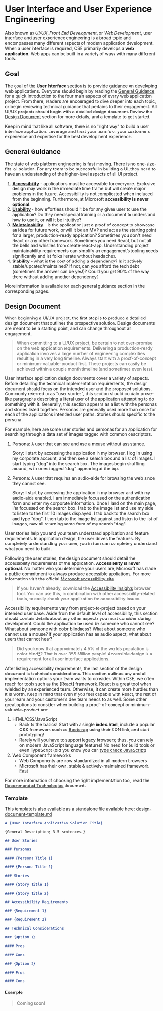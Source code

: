 # User Interface and User Experience Engineering

Also known as _UI/UX_, _Front End Development_, or _Web Development_, user interface and user experience engineering is a broad topic and encompasses many different aspects of modern application development. When a user interface is required, CSE primarily develops a **web application**. Web apps can be built in a variety of ways with many different tools.

## Goal

The goal of the **User Interface** section is to provide guidance on developing web applications. Everyone should begin by reading the [General Guidance](#general-guidance) for a quick introduction to the four main aspects of every web application project. From there, readers are encouraged to dive deeper into each topic, or begin reviewing technical guidance that pertains to their engagement. All UI/UX projects should begin with a detailed design document. Review the [Design Document](#design-document) section for more details, and a template to get started.

Keep in mind that like all software, there is no "right way" to build a user interface application. Leverage and trust your team's or your customer's experience and expertise for the best development experience.

## General Guidance

The state of web platform engineering is fast moving. There is no one-size-fits-all solution. For any team to be successful in building a UI, they need to have an understanding of the higher-level aspects of all UI project.

1. [**Accessibility**](./accessibility.md) - applications must be accessible for everyone. Exclusive design may work in the immediate time frame but will create major problems in the future. Accessibility is not complicated when included from the beginning. Furthermore, at Microsoft **accessibility is never optional**.
1. [**Usability**](./usability.md) - how effortless should it be for any given user to use the application? Do they need special training or a document to understand how to use it, or will it be intuitive?
1. [**Maintainability**](./maintainability.md) - is the application just a proof of concept to showcase an idea for future work, or will it be an MVP and act as the starting point for a larger, production-ready application? Sometimes you don't need React or any other framework. Sometimes you need React, but not all the bells and whistles from create-react-app. Understanding project maintainability requirements can simplify an engagement’s tooling needs significantly and let folks iterate without headaches.
1. [**Stability**](./stability.md) - what is the cost of adding a dependency? Is it actively stable/updated/maintained? If not, can you afford the tech debt (sometimes the answer can be yes!)? Could you get 90% of the way there without adding another dependency?

More information is available for each general guidance section in the corresponding pages.

## Design Document

When beginning a UI/UX project, the first step is to produce a detailed design document that outlines the prospective solution. Design documents are meant to be a starting point, and can change throughout an engagement.

> When committing to a UI/UX project, be certain to not over-promise on the web application requirements. Delivering a production-ready application involves a large number of engineering complexities resulting in a very long timeline. Always start with a proof-of-concept or minimum-valuable-product first. These projects can easily be achieved within a couple month timeline (and sometimes even less).

User interface application design documents cover a variety of aspects. Before detailling the technical implementation requirements, the design document should focus on the intended user and the proposed solutions. Commonly referred to as "user stories", this section should contain prose-like paragraphs describing a literal user of the application attempting to do something with it. Generally, this section appears as a list with the personas and stories listed together. Personas are generally used more than once for each of the applications intended user paths. Stories should specific to the persona.

For example, here are some user stories and personas for an application for searching through a data set of images tagged with common descriptors.

1. Persona: A user that can see and use a mouse without assistance.

   Story: I start by accessing the application in my browser. I log in using my corporate account, and then see a search box and a list of images. I start typing "dog" into the search box. The images begin shuffling around, with ones tagged "dog" appearing at the top.

1. Persona: A user that requires an audio-aide for browsing the web since they cannot see.

   Story: I start by accessing the application in my browser and with my audio-aide enabled. I am immediately focussed on the authentication form and enter my corporate information. Once I land on the main page, I'm focussed on the search box. I tab to the image list and use my aide to listen to the first 10 images displayed. I tab back to the search box and type "dog". I then tab to the image list against and listen to the list of images, now all returning some form of my search "dog".

User stories help you and your team understand application and feature requirements. In application design, the user drives the features. By completely understanding your user, you in turn can completely understand what you need to build.

Following the user stories, the design document should detail the accessibility requirements of the application. **Accessibility is never optional**. No matter who you determine your users are, Microsoft has made a public commitment to always produce accessible appliations. For more information visit the official [Microsoft accessibility site](https://www.microsoft.com/en-us/accessibility).

> If you haven't already, download the [Accessibility Insights](https://accessibilityinsights.io/) browser tool. You can use this, in combination with other accessibility-related tools, to easily check your application for accessibility issues.

Accessibility requirements vary from project-to-project based on your intended user base. Aside from the default level of accessibility, this section should contain details about any other aspects you must consider during development. Could the application be used by someone who cannot see? What about someone with color blindness? What about someone who cannot use a mouse? If your application has an audio aspect, what about users that cannot hear?

> Did you know that approximately 4.5% of the worlds population is color blind[*](https://www.colorblindguide.com/post/colorblind-people-population-live-counter)? That is over 355 Million people! Accessible design is a requirement for all user interface applications.

After listing accessibility requirements, the last section of the design document is technical considerations. This section outlines any and all implementation options your team wants to consider. Within CSE, we often reach for tools such as the [React] framework. React is a great tool when wielded by an experienced team. Otherwise, it can create more hurdles than it is worth. Keep in mind that even if _you_ feel capable with React, the rest of your team and your customer's dev team needs to as well. Some other great options to consider when building a proof-of-concept or minimum-valuable-product are:

1. HTML/CSS/JavaScript
   - Back to the basics! Start with a single **index.html**, include a popular CSS framework such as [Bootstrap](https://getbootstrap.com/) using their CDN link, and start prototyping!
   - Rarely will you have to support legacy browsers; thus, you can rely on modern JavaScript language features! No need for build tools or even TypeScript (did you know you can [type check JavaScript](https://www.typescriptlang.org/docs/handbook/intro-to-js-ts.html)).
1. Web Component frameworks
   - Web Components are now standardized in all modern browsers
   - Microsoft has their own, stable & actively-maintained framework, [Fast](https://fast.design)

For more information of choosing the right implementation tool, read the [Recommended Technologies](./recommended-technologies.md) document.

### Template

This template is also available as a standalone file available here: [design-document-template.md](./design-document-template.md)

```md
# {User Interface Application Solution Title}

{General Description; 3-5 sentences.}

## User Stories

### Personas

#### {Persona Title 1}

#### {Persona Title 2}

### Stories

#### {Story Title 1}

#### {Story Title 2}

## Accessibility Requirements

### {Requirement 1}

### {Requirement 2}

## Technical Considerations

### {Option 1}

#### Pros

#### Cons

### {Option 2}

#### Pros

#### Cons
```

#### Example

> Coming soon!
